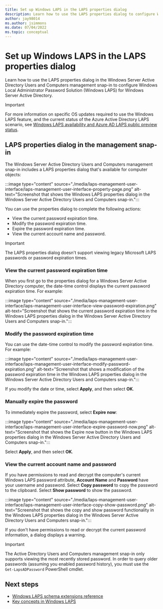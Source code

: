 ```yaml
---
title: Set up Windows LAPS in the LAPS properties dialog
description: Learn how to use the LAPS properties dialog to configure Windows Local Administrator Password Solution (Windows LAPS) for Windows Server Active Directory.
author: jay98014
ms.author: jsimmons
ms.date: 07/04/2022
ms.topic: conceptual
---
```


# Set up Windows LAPS in the LAPS properties dialog

Learn how to use the LAPS properties dialog in the Windows Server Active Directory Users and Computers management snap-in to configure Windows Local Administrator Password Solution (Windows LAPS) for Windows Server Active Directory.

> [!IMPORTANT]
> For more information on specific OS updates required to use the Windows LAPS feature, and the current status of the Azure Active Directory LAPS scenario, see [Windows LAPS availability and Azure AD LAPS public preview status](laps-overview.md#windows-laps-supported-platforms-and-azure-ad-laps-preview-status).

## LAPS properties dialog in the management snap-in

The Windows Server Active Directory Users and Computers management snap-in includes a LAPS properties dialog that's available for computer objects:

:::image type="content" source="./media/laps-management-user-interface/laps-management-user-interface-property-page.png" alt-text="Screenshot that shows the Windows LAPS properties dialog in the Windows Server Active Directory Users and Computers snap-in.":::

You can use the properties dialog to complete the following actions:

- View the current password expiration time.
- Modify the password expiration time.
- Expire the password expiration time.
- View the current account name and password.

> [!IMPORTANT]
> The LAPS properties dialog doesn't support viewing legacy Microsoft LAPS passwords or password expiration times.

### View the current password expiration time

When you first go to the properties dialog for a Windows Server Active Directory computer, the date-time control displays the current password expiration time. For example:

:::image type="content" source="./media/laps-management-user-interface/laps-management-user-interface-view-password-expiration.png" alt-text="Screenshot that shows the current password expiration time in the Windows LAPS properties dialog in the Windows Server Active Directory Users and Computers snap-in.":::

### Modify the password expiration time

You can use the date-time control to modify the password expiration time. For example:

:::image type="content" source="./media/laps-management-user-interface/laps-management-user-interface-modify-password-expiration.png" alt-text="Screenshot that shows a modification of the password expiration time in the Windows LAPS properties dialog in the Windows Server Active Directory Users and Computers snap-in.":::

If you modify the date or time, select **Apply**, and then select **OK**.

### Manually expire the password

To immediately expire the password, select **Expire now**:

:::image type="content" source="./media/laps-management-user-interface/laps-management-user-interface-expire-password-now.png" alt-text="Screenshot that shows the Expire now button in the Windows LAPS properties dialog in the Windows Server Active Directory Users and Computers snap-in.":::

Select **Apply**, and then select **OK**.

### View the current account name and password

If you have permissions to read and decrypt the computer's current Windows LAPS password attribute, **Account Name** and **Password** have your username and password. Select **Copy password** to copy the password to the clipboard. Select **Show password** to show the password.

:::image type="content" source="./media/laps-management-user-interface/laps-management-user-interface-copy-show-password.png" alt-text="Screenshot that shows the copy and show password functionality in the Windows LAPS properties dialog in the Windows Server Active Directory Users and Computers snap-in.":::

If you don't have permissions to read or decrypt the current password information, a dialog displays a warning.

> [!IMPORTANT]
> The Active Directory Users and Computers management snap-in only supports viewing the most recently stored password. In order to query older passwords (assuming you enabled password history), you must use the `Get-LapsADPassword` PowerShell cmdlet.

## Next steps

- [Windows LAPS schema extensions reference](laps-technical-reference.md)
- [Key concepts in Windows LAPS](laps-concepts.md)
